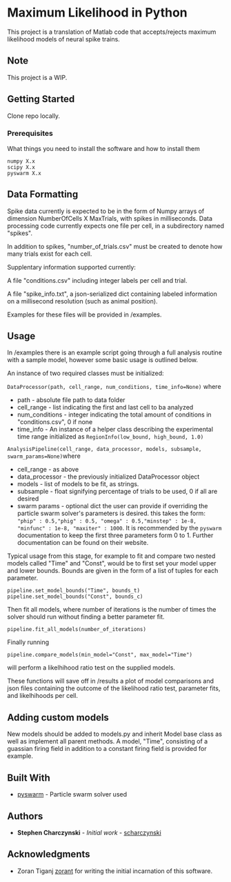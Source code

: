 # Maximum Likelihood in Python

This project is a translation of Matlab code that accepts/rejects maximum likelihood models of neural spike trains.

## Note
This project is a WIP.


## Getting Started

Clone repo locally.

### Prerequisites

What things you need to install the software and how to install them

```
numpy X.x
scipy X.x
pyswarm X.x

```
## Data Formatting

Spike data currently is expected to be in the form of Numpy arrays of dimension NumberOfCells X MaxTrials, with spikes in milliseconds. Data processing code currently expects one file per cell, in a subdirectory named "spikes".

In addition to spikes, "number_of_trials.csv" must be created to denote how many trials exist for each cell.

Supplentary information supported currently:
  
  A file "conditions.csv" including integer labels per cell and trial.
  
  A file "spike_info.txt", a json-serialized dict containing labeled information on a millisecond resolution (such as animal position).
  
Examples for these files will be provided in /examples.

## Usage

In /examples there is an example script going through a full analysis routine with a sample model, however some basic usage is outlined below.

An instance of two required classes must be initialized:

  `DataProcessor(path, cell_range, num_conditions, time_info=None)` where
  * path - absolute file path to data folder
  * cell_range - list indicating the first and last cell to ba analyzed
  * num_conditions - integer indicating the total amount of conditions in "conditions.csv", 0 if none
  * time_info - An instance of a helper class describing the experimental time range initialized as `RegionInfo(low_bound, high_bound, 1.0)`
  
 `AnalysisPipeline(cell_range, data_processor, models, subsample, swarm_params=None)`where
 * cell_range - as above
 * data_processor - the previously initialized DataProcessor object
 * models - list of models to be fit, as strings.
 * subsample - float signifying percentage of trials to be used, 0 if all are desired
 * swarm params - optional dict the user can provide if overriding the particle swarm solver's parameters is desired. this takes the form: `"phip" : 0.5,"phig" : 0.5, "omega" : 0.5,"minstep" : 1e-8, "minfunc" : 1e-8, "maxiter" : 1000`. It is recommended by the `pyswarm` documentation to keep the first three parameters form 0 to 1. Further documentation can be found on their website.
 
 Typical usage from this stage, for example to fit and compare two nested models called "Time" and "Const", would be to first set your model upper and lower bounds. Bounds are given in the form of a list of tuples for each parameter.
 
 `pipeline.set_model_bounds("Time", bounds_t)`
 `pipeline.set_model_bounds("Const", bounds_c)`
 
 Then fit all models, where number of iterations is the number of times the solver should run without finding a better parameter fit.
 
 `pipeline.fit_all_models(number_of_iterations)`
 
Finally running

`pipeline.compare_models(min_model="Const", max_model="Time")`

will perform a likelhihood ratio test on the supplied models.

These functions will save off in /results a plot of model comparisons and json files containing the outcome of the likelihood ratio test, parameter fits, and likelhihoods per cell. 

## Adding custom models

New models should be added to models.py and inherit Model base class as well as implement all parent methods. A model, "Time", consisting of a guassian firing field in addition to a constant firing field is provided for example.


## Built With

* [pyswarm](https://pythonhosted.org/pyswarm/) - Particle swarm solver used


## Authors

* **Stephen Charczynski** - *Initial work* - [scharczynski](https://github.com/scharczynski)


## Acknowledgments

* Zoran Tiganj [zorant](https://github.com/zorant) for writing the initial incarnation of this software.
